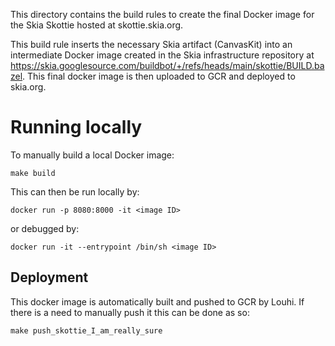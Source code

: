 This directory contains the build rules to create the final Docker image for
the Skia Skottie hosted at skottie.skia.org.

This build rule inserts the necessary Skia artifact (CanvasKit) into
an intermediate Docker image created in the Skia infrastructure repository at
https://skia.googlesource.com/buildbot/+/refs/heads/main/skottie/BUILD.bazel.
This final docker image is then uploaded to GCR and deployed to skia.org.

# Running locally

To manually build a local Docker image:

    make build

This can then be run locally by:

    docker run -p 8080:8000 -it <image ID>

or debugged by:

    docker run -it --entrypoint /bin/sh <image ID>

## Deployment

This docker image is automatically built and pushed to GCR by Louhi. If there
is a need to manually push it this can be done as so:

    make push_skottie_I_am_really_sure
